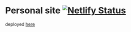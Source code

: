 # Personal site [![Netlify Status](https://api.netlify.com/api/v1/badges/d7237469-f11b-4b97-bc3d-c49268857fad/deploy-status)](https://app.netlify.com/sites/kevinchang168/deploys)
deployed [here](http://kevinchang168.netlify.com/)
